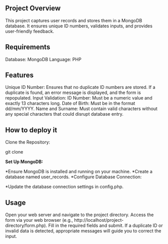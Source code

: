 

## Project Overview
This project captures user records and stores them in a MongoDB database. It ensures unique ID numbers, validates inputs, and provides user-friendly feedback.

## Requirements
Database: MongoDB
Language: PHP

## Features
Unique ID Number: Ensures that no duplicate ID numbers are stored. If a duplicate is found, an error message is displayed, and the form is repopulated.
Input Validation:
ID Number: Must be a numeric value and exactly 13 characters long.
Date of Birth: Must be in the format dd/mm/YYYY.
Name and Surname: Must contain valid characters without any special characters that could disrupt database entry.

## How to deploy it

Clone the Repository:

git clone <repository-url>

**Set Up MongoDB:**

*Ensure MongoDB is installed and running on your machine.
*Create a database named user_records.
*Configure Database Connection:

*Update the database connection settings in config.php.
## Usage
Open your web server and navigate to the project directory.
Access the form via your web browser (e.g., http://localhost/project-directory/form.php).
Fill in the required fields and submit.
If a duplicate ID or invalid data is detected, appropriate messages will guide you to correct the input.